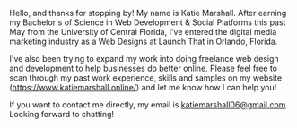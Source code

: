 Hello, and thanks for stopping by! My name is Katie Marshall. After earning my Bachelor's of Science in Web Development & Social Platforms this past May from the University of
Central Florida, I've entered the digital media marketing industry as a Web Designs at Launch That in Orlando, Florida.

I've also been trying to expand my work into doing freelance web design and development to help businesses do better online. Please feel free to scan through my past work
experience, skills and samples on my website (https://www.katiemarshall.online/) and let me know how I can help you!

If you want to contact me directly, my email is katiemarshall06@gmail.com. Looking forward to chatting!
